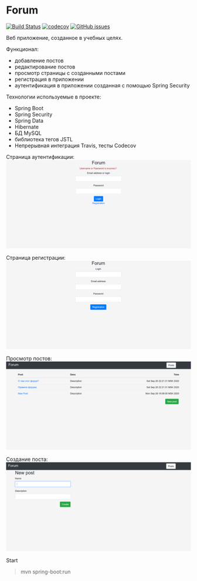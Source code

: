 # Forum
[![Build Status](https://travis-ci.com/gg731/forum.svg?branch=master)](https://travis-ci.com/gg731/forum)
[![codecov](https://codecov.io/gh/gg731/forum/branch/master/graph/badge.svg)](https://codecov.io/gh/gg731/forum)
[![GitHub issues](https://img.shields.io/github/issues/gg731/forum)](https://github.com/gg731/forum/issues)


Веб приложение, созданное в учебных целях.

Функционал:
- добавление постов
- редактирование постов
- просмотр страницы с созданными постами
- регистрация в приложении
- аутентификация в приложении созданная с помощью Spring Security

Технологии используемые в проекте:
- Spring Boot
- Spring Security
- Spring Data
- Hibernate 
- БД MySQL
- библиотека тегов JSTL
- Непрерывная интеграция Travis, тесты Codecov

Страница аутентификации:
![Image alt](https://github.com/gg731/forum/blob/master/screenshots/login.png)

Страница регистрации:
![Image alt](https://github.com/gg731/forum/blob/master/screenshots/reg.png)

Просмотр постов:
![Image alt](https://github.com/gg731/forum/blob/master/screenshots/posts.png)

Создание поста:
![Image alt](https://github.com/gg731/forum/blob/master/screenshots/new_post.png)



Start
 > mvn spring-boot:run
